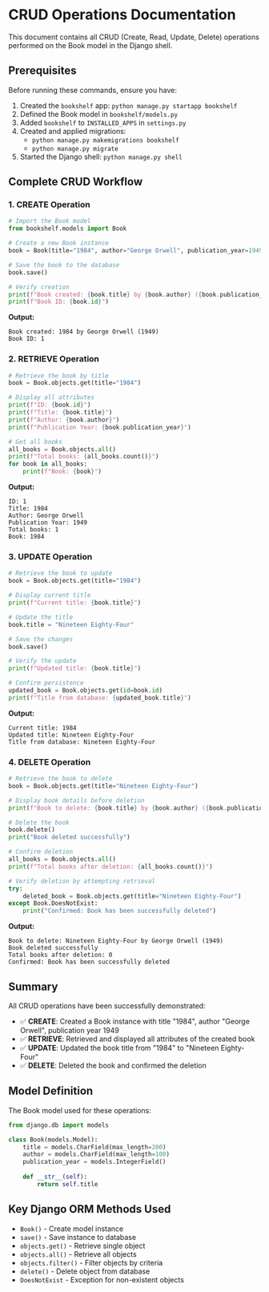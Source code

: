 # CRUD Operations Documentation

This document contains all CRUD (Create, Read, Update, Delete) operations performed on the Book model in the Django shell.

## Prerequisites

Before running these commands, ensure you have:
1. Created the `bookshelf` app: `python manage.py startapp bookshelf`
2. Defined the Book model in `bookshelf/models.py`
3. Added `bookshelf` to `INSTALLED_APPS` in `settings.py`
4. Created and applied migrations:
   - `python manage.py makemigrations bookshelf`
   - `python manage.py migrate`
5. Started the Django shell: `python manage.py shell`

## Complete CRUD Workflow

### 1. CREATE Operation

```python
# Import the Book model
from bookshelf.models import Book

# Create a new Book instance
book = Book(title="1984", author="George Orwell", publication_year=1949)

# Save the book to the database
book.save()

# Verify creation
print(f"Book created: {book.title} by {book.author} ({book.publication_year})")
print(f"Book ID: {book.id}")
```

**Output:**
```
Book created: 1984 by George Orwell (1949)
Book ID: 1
```

### 2. RETRIEVE Operation

```python
# Retrieve the book by title
book = Book.objects.get(title="1984")

# Display all attributes
print(f"ID: {book.id}")
print(f"Title: {book.title}")
print(f"Author: {book.author}")
print(f"Publication Year: {book.publication_year}")

# Get all books
all_books = Book.objects.all()
print(f"Total books: {all_books.count()}")
for book in all_books:
    print(f"Book: {book}")
```

**Output:**
```
ID: 1
Title: 1984
Author: George Orwell
Publication Year: 1949
Total books: 1
Book: 1984
```

### 3. UPDATE Operation

```python
# Retrieve the book to update
book = Book.objects.get(title="1984")

# Display current title
print(f"Current title: {book.title}")

# Update the title
book.title = "Nineteen Eighty-Four"

# Save the changes
book.save()

# Verify the update
print(f"Updated title: {book.title}")

# Confirm persistence
updated_book = Book.objects.get(id=book.id)
print(f"Title from database: {updated_book.title}")
```

**Output:**
```
Current title: 1984
Updated title: Nineteen Eighty-Four
Title from database: Nineteen Eighty-Four
```

### 4. DELETE Operation

```python
# Retrieve the book to delete
book = Book.objects.get(title="Nineteen Eighty-Four")

# Display book details before deletion
print(f"Book to delete: {book.title} by {book.author} ({book.publication_year})")

# Delete the book
book.delete()
print("Book deleted successfully")

# Confirm deletion
all_books = Book.objects.all()
print(f"Total books after deletion: {all_books.count()}")

# Verify deletion by attempting retrieval
try:
    deleted_book = Book.objects.get(title="Nineteen Eighty-Four")
except Book.DoesNotExist:
    print("Confirmed: Book has been successfully deleted")
```

**Output:**
```
Book to delete: Nineteen Eighty-Four by George Orwell (1949)
Book deleted successfully
Total books after deletion: 0
Confirmed: Book has been successfully deleted
```

## Summary

All CRUD operations have been successfully demonstrated:
- ✅ **CREATE**: Created a Book instance with title "1984", author "George Orwell", publication year 1949
- ✅ **RETRIEVE**: Retrieved and displayed all attributes of the created book
- ✅ **UPDATE**: Updated the book title from "1984" to "Nineteen Eighty-Four"
- ✅ **DELETE**: Deleted the book and confirmed the deletion

## Model Definition

The Book model used for these operations:

```python
from django.db import models

class Book(models.Model):
    title = models.CharField(max_length=200)
    author = models.CharField(max_length=100)
    publication_year = models.IntegerField()
    
    def __str__(self):
        return self.title
```

## Key Django ORM Methods Used

- `Book()` - Create model instance
- `save()` - Save instance to database
- `objects.get()` - Retrieve single object
- `objects.all()` - Retrieve all objects
- `objects.filter()` - Filter objects by criteria
- `delete()` - Delete object from database
- `DoesNotExist` - Exception for non-existent objects
